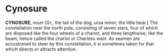 # Cynosure

**CYNOSURE**, _noun_ \[Gr., the tail of the dog, ursa minor, the little bear.\] The constellation near the north pole, consisting of seven stars, four of which are disposed like the four wheels of a chariot, and three lengthwise, like the beam; hence called the chariot or Charless wain. As seamen are accustomed to steer by this constellation, ti si sometimes taken for that which directs or attracts attention.